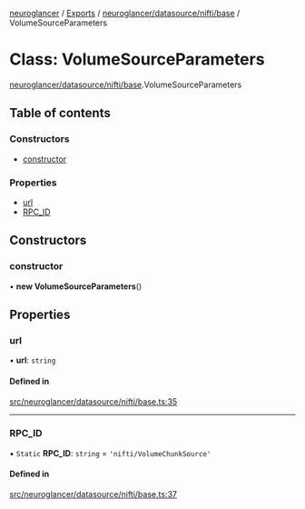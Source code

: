 [neuroglancer](../README.md) / [Exports](../modules.md) / [neuroglancer/datasource/nifti/base](../modules/neuroglancer_datasource_nifti_base.md) / VolumeSourceParameters

# Class: VolumeSourceParameters

[neuroglancer/datasource/nifti/base](../modules/neuroglancer_datasource_nifti_base.md).VolumeSourceParameters

## Table of contents

### Constructors

- [constructor](neuroglancer_datasource_nifti_base.VolumeSourceParameters.md#constructor)

### Properties

- [url](neuroglancer_datasource_nifti_base.VolumeSourceParameters.md#url)
- [RPC\_ID](neuroglancer_datasource_nifti_base.VolumeSourceParameters.md#rpc_id)

## Constructors

### constructor

• **new VolumeSourceParameters**()

## Properties

### url

• **url**: `string`

#### Defined in

[src/neuroglancer/datasource/nifti/base.ts:35](https://github.com/ActiveBrainAtlas2/neuroglancer/blob/91617476/src/neuroglancer/datasource/nifti/base.ts#L35)

___

### RPC\_ID

▪ `Static` **RPC\_ID**: `string` = `'nifti/VolumeChunkSource'`

#### Defined in

[src/neuroglancer/datasource/nifti/base.ts:37](https://github.com/ActiveBrainAtlas2/neuroglancer/blob/91617476/src/neuroglancer/datasource/nifti/base.ts#L37)
